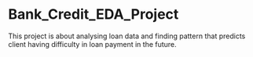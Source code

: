 # Bank_Credit_EDA_Project
This project is about analysing loan data and finding pattern that predicts client having difficulty in loan payment in the future.
